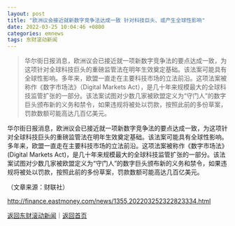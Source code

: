 ```yaml
---
layout: post
title: "欧洲议会接近就新数字竞争法达成一致 针对科技巨头、或产生全球性影响"
date: 2022-03-25 10:04:46 +0800
categories: emnews
tags: 东财滚动新闻
---
```

> 华尔街日报消息，欧洲议会已接近就一项新数字竞争法的要点达成一致，为这项针对全球科技巨头的重磅监管法在明年生效奠定基础。该法案可能具有全球性影响。多年来，欧盟一直走在主要科技市场的立法前沿。这项法案被称作《数字市场法》（Digital Markets Act），是几十年来规模最大的全球科技监管扩张的一部分。该法案试图对少数几家被欧盟定义为“守门人”的数字巨头颁布新的义务和禁令，如果违规将被处以罚款，按照此前的多份草案，罚款数额可能高达几百亿美元。

<p>华尔街日报消息，欧洲议会已接近就一项新数字竞争法的要点达成一致，为这项针对全球科技巨头的重磅监管法在明年生效奠定基础。该法案可能具有全球性影响。多年来，欧盟一直走在主要科技市场的立法前沿。这项法案被称作《数字市场法》(Digital Markets Act)，是几十年来规模最大的全球科技监管扩张的一部分。该法案试图对少数几家被欧盟定义为“守门人”的数字巨头颁布新的义务和禁令，如果违规将被处以罚款，按照此前的多份草案，罚款数额可能高达几百亿美元。</p><p class="em_media">（文章来源：财联社）</p>

<http://finance.eastmoney.com/news/1355,202203252322823334.html>

[返回东财滚动新闻](//finews.withounder.com/emnews/)｜[返回首页](//finews.withounder.com/)
